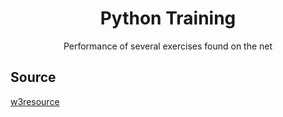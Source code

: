 <h1 align="center">Python Training</h1>

<p align="center">Performance of several exercises found on the net</p>

## Source
[w3resource](https://www.w3resource.com/python-exercises/)

 
